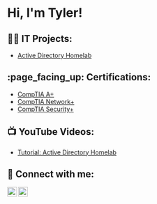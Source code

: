 <h1>Hi, I'm Tyler!</h1>

<h2>👨‍💻 IT Projects:</h2>


  - [Active Directory Homelab](https://github.com/tyleraldridge1/ActiveDirectoryLab)


<h2>:page_facing_up: Certifications:</h2>

  - [CompTIA A+](https://www.comptia.org/certifications/a)
  - [CompTIA Network+](https://www.comptia.org/certifications/network)
  - [CompTIA Security+](https://www.comptia.org/certifications/security)


<h2>📺 YouTube Videos:</h2>

- [Tutorial: Active Directory Homelab](https://www.youtube.com/watch?v=a83ASGn_V_s)


<h2> 🤳 Connect with me:</h2>

[<img align="left" alt="JoshMadakor | YouTube" width="22px" src="https://cdn.jsdelivr.net/npm/simple-icons@v3/icons/youtube.svg" />][youtube]
[<img align="left" alt="JoshMadakor | LinkedIn" width="22px" src="https://cdn.jsdelivr.net/npm/simple-icons@v3/icons/linkedin.svg" />][linkedin]

[youtube]: https://www.youtube.com/c/joshmadakor
[linkedin]: https://linkedin.com/in/joshmadakor

<!--
**joshmadakor1/joshmadakor1** is a ✨ _special_ ✨ repository because its `README.md` (this file) appears on your GitHub profile.

Here are some ideas to get you started:

- 🔭 I’m currently working on ...
- 🌱 I’m currently learning ...
- 👯 I’m looking to collaborate on ...
- 🤔 I’m looking for help with ...
- 💬 Ask me about ...
- 📫 How to reach me: ...
- 😄 Pronouns: ...
- ⚡ Fun fact: ...
-->
